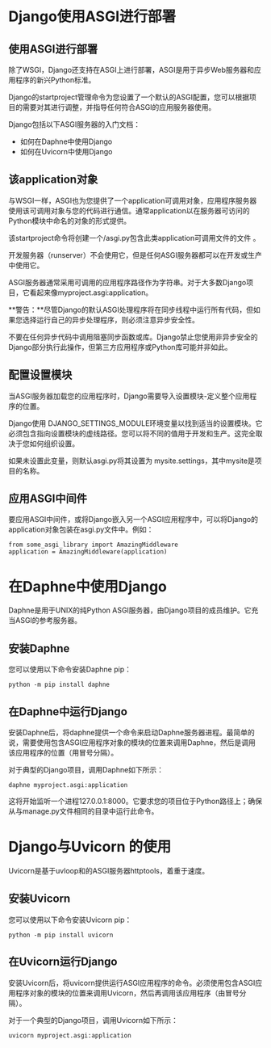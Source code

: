 # Django使用ASGI进行部署



## 使用ASGI进行部署

除了WSGI，Django还支持在ASGI上进行部署，ASGI是用于异步Web服务器和应用程序的新兴Python标准。

Django的startproject管理命令为您设置了一个默认的ASGI配置，您可以根据项目的需要对其进行调整，并指导任何符合ASGI的应用服务器使用。

Django包括以下ASGI服务器的入门文档：

- 如何在Daphne中使用Django
- 如何在Uvicorn中使用Django

## 该application对象

与WSGI一样，ASGI也为您提供了一个application可调用对象，应用程序服务器使用该可调用对象与您的代码进行通信。通常application以在服务器可访问的Python模块中命名的对象的形式提供。

该startproject命令将创建一个/asgi.py包含此类application可调用文件的文件 。

开发服务器（runserver）不会使用它，但是任何ASGI服务器都可以在开发或生产中使用它。

ASGI服务器通常采用可调用的应用程序路径作为字符串。对于大多数Django项目，它看起来像myproject.asgi:application。

**警告：**尽管Django的默认ASGI处理程序将在同步线程中运行所有代码，但如果您选择运行自己的异步处理程序，则必须注意异步安全性。

不要在任何异步代码中调用阻塞同步函数或库。Django禁止您使用非异步安全的Django部分执行此操作，但第三方应用程序或Python库可能并非如此。

## 配置设置模块

当ASGI服务器加载您的应用程序时，Django需要导入设置模块-定义整个应用程序的位置。

Django使用 DJANGO_SETTINGS_MODULE环境变量以找到适当的设置模块。它必须包含指向设置模块的虚线路径。您可以将不同的值用于开发和生产。这完全取决于您如何组织设置。

如果未设置此变量，则默认asgi.py将其设置为 mysite.settings，其中mysite是项目的名称。

## 应用ASGI中间件

要应用ASGI中间件，或将Django嵌入另一个ASGI应用程序中，可以将Django的application对象包装在asgi.py文件中。例如：

```
from some_asgi_library import AmazingMiddleware
application = AmazingMiddleware(application)
```

# 在Daphne中使用Django

Daphne是用于UNIX的纯Python ASGI服务器，由Django项目的成员维护。它充当ASGI的参考服务器。

## 安装Daphne

您可以使用以下命令安装Daphne pip：

```
python -m pip install daphne
```

## 在Daphne中运行Django

安装Daphne后，将daphne提供一个命令来启动Daphne服务器进程。最简单的说，需要使用包含ASGI应用程序对象的模块的位置来调用Daphne，然后是调用该应用程序的位置（用冒号分隔）。

对于典型的Django项目，调用Daphne如下所示：

```
daphne myproject.asgi:application
```

这将开始监听一个进程127.0.0.1:8000。它要求您的项目位于Python路径上；确保从与manage.py文件相同的目录中运行此命令。

# Django与Uvicorn 的使用

Uvicorn是基于uvloop和的ASGI服务器httptools，着重于速度。

## 安装Uvicorn 

您可以使用以下命令安装Uvicorn pip：

```
python -m pip install uvicorn
```

## 在Uvicorn运行Django 

安装Uvicorn后，将uvicorn提供运行ASGI应用程序的命令。必须使用包含ASGI应用程序对象的模块的位置来调用Uvicorn，然后再调用该应用程序（由冒号分隔）。

对于一个典型的Django项目，调用Uvicorn如下所示：

```
uvicorn myproject.asgi:application
```
